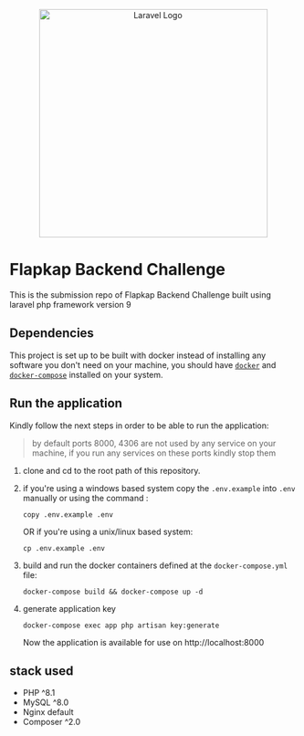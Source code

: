 <p align="center"><a href="https://laravel.com" target="_blank"><img src="https://raw.githubusercontent.com/laravel/art/master/logo-lockup/5%20SVG/2%20CMYK/1%20Full%20Color/laravel-logolockup-cmyk-red.svg" width="400" alt="Laravel Logo"></a></p>

# Flapkap Backend Challenge

This is the submission repo of Flapkap Backend Challenge built using laravel php framework version 9

## Dependencies

This project is set up to be built with docker instead of installing any software you don't need on your machine, you should have [`docker`](https://docs.docker.com/get-docker/) and [`docker-compose`](https://docs.docker.com/compose/) installed on your system.

## Run the application

Kindly follow the next steps in order to be able to run the application: 

> by default ports 8000, 4306 are not used by any service on your machine, if you run any services on these ports kindly stop them

1. clone and cd to the root path of this repository.

2. if you're using a windows based system copy the `.env.example` into `.env` manually or using the command :

    ```copy .env.example .env```

    OR if you're using a unix/linux based system: 
    
    ```cp .env.example .env```
3. build and run the docker containers defined at the `docker-compose.yml` file:
    
    ```docker-compose build && docker-compose up -d```

4. generate application key 

    ```docker-compose exec app php artisan key:generate```

    Now the application is available for use on http://localhost:8000

## stack used

- PHP ^8.1
- MySQL ^8.0
- Nginx default
- Composer ^2.0